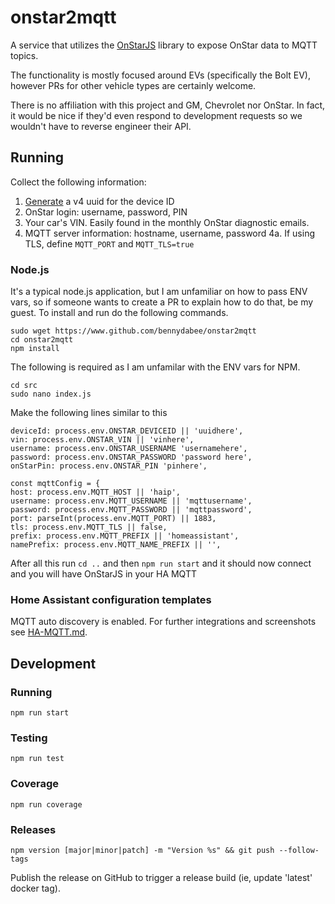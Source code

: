 # onstar2mqtt
A service that utilizes the [OnStarJS](https://github.com/samrum/OnStarJS) library to expose OnStar data to MQTT topics.

The functionality is mostly focused around EVs (specifically the Bolt EV), however PRs for other vehicle types are certainly welcome.

There is no affiliation with this project and GM, Chevrolet nor OnStar. In fact, it would be nice if they'd even respond to development requests so we wouldn't have to reverse engineer their API.

## Running
Collect the following information:
1. [Generate](https://www.uuidgenerator.net/version4) a v4 uuid for the device ID
2. OnStar login: username, password, PIN
3. Your car's VIN. Easily found in the monthly OnStar diagnostic emails.
4. MQTT server information: hostname, username, password
    4a. If using TLS, define `MQTT_PORT` and `MQTT_TLS=true`


### Node.js
It's a typical node.js application, but I am unfamiliar on how to pass ENV vars, so if someone wants to create a PR to explain how to do that, be my guest. 
To install and run do the following commands.  
```  
sudo wget https://www.github.com/bennydabee/onstar2mqtt  
cd onstar2mqtt  
npm install  
```  
The following is required as I am unfamilar with the ENV vars for NPM.  
```  
cd src  
sudo nano index.js  
```  
Make the following lines similar to this  
```   
deviceId: process.env.ONSTAR_DEVICEID || 'uuidhere',  
vin: process.env.ONSTAR_VIN || 'vinhere',  
username: process.env.ONSTAR_USERNAME 'usernamehere',  
password: process.env.ONSTAR_PASSWORD 'password here',  
onStarPin: process.env.ONSTAR_PIN 'pinhere',  
```  
```  
const mqttConfig = {  
host: process.env.MQTT_HOST || 'haip',  
username: process.env.MQTT_USERNAME || 'mqttusername',  
password: process.env.MQTT_PASSWORD || 'mqttpassword',  
port: parseInt(process.env.MQTT_PORT) || 1883,  
tls: process.env.MQTT_TLS || false,  
prefix: process.env.MQTT_PREFIX || 'homeassistant',  
namePrefix: process.env.MQTT_NAME_PREFIX || '',  
```  
After all this run `cd ..` and then `npm run start` and it should now connect and you will have OnStarJS in your HA MQTT  

### Home Assistant configuration templates
MQTT auto discovery is enabled. For further integrations and screenshots see [HA-MQTT.md](HA-MQTT.md).

## Development
### Running
`npm run start`
### Testing
`npm run test`
### Coverage
`npm run coverage`
### Releases
`npm version [major|minor|patch] -m "Version %s" && git push --follow-tags`

Publish the release on GitHub to trigger a release build (ie, update 'latest' docker tag).
